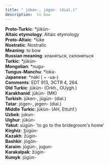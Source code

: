 ```yaml
---
title: " jüken-, jügün- (dial.)"
description:  to bow
---
```


<strong>Proto-Turkic</strong>:  *jükün-<br>
<strong>Altaic etymology</strong>:  Altaic etymology<br>
<strong> Proto-Altaic</strong>:  *lúke<br>
<strong>Nostratic</strong>:  Nostratic<br>
<strong>Meaning</strong>:  to bow<br>
<strong>Russian meaning</strong>:  кланяться, склоняться<br>
<strong>Turkic</strong>:  *jükün-<br>
<strong>Mongolian</strong>:  *nugu-<br>
<strong>Tungus-Manchu</strong>:  *loka-<br>
<strong>Japanese</strong>:  *nǝ́kí ( ~ -ua-)<br>
<strong>Comments</strong>:  EDT 913, ЭСТЯ 4, 264.<br>
<strong>Old Turkic</strong>:  jükün- (Orkh., OUygh.)<br>
<strong>Karakhanid</strong>:  jükün- (MK)<br>
<strong>Turkish</strong>:  jüken-, jügün- (dial.)<br>
<strong>Tatar</strong>:  jögen-, jegen- (dial.)<br>
<strong>Middle Turkic</strong>:  jükün- (AH, Ettuhf.)<br>
<strong>Uzbek</strong>:  jukun-<br>
<strong>Uighur</strong>:  jükün-<br>
<strong>Yakut</strong>:  sügün- 'to go to the bridegroom's home'<br>
<strong>Kirghiz</strong>:  ǯügün-<br>
<strong>Kazakh</strong>:  žügin-<br>
<strong>Bashkir</strong>:  jögön-<br>
<strong>Karaim</strong>:  jügün-, jugun-<br>
<strong>Karakalpak</strong>:  žügin-<br>
<strong>Kumyk</strong>:  jügün-<br>


